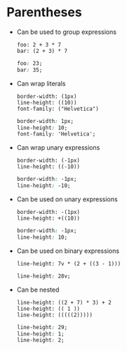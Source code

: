 Parentheses
===========

- Can be used to group expressions

  ~~~ lay
  foo: 2 + 3 * 7
  bar: (2 + 3) * 7
  ~~~

  ~~~ css
  foo: 23;
  bar: 35;
  ~~~

- Can wrap literals

  ~~~ lay
  border-width: (1px)
  line-height: ((10))
  font-family: ("Helvetica")
  ~~~

  ~~~ css
  border-width: 1px;
  line-height: 10;
  font-family: 'Helvetica';
  ~~~

- Can wrap unary expressions

  ~~~ lay
  border-width: (-1px)
  line-height: ((-10))
  ~~~

  ~~~ css
  border-width: -1px;
  line-height: -10;
  ~~~

- Can be used on unary expressions

  ~~~ lay
  border-width: -(1px)
  line-height: +((10))
  ~~~

  ~~~ css
  border-width: -1px;
  line-height: 10;
  ~~~

- Can be used on binary expressions

  ~~~ lay
  line-height: 7v * (2 + ((3 - 1)))
  ~~~

  ~~~ css
  line-height: 28v;
  ~~~

- Can be nested

  ~~~ lay
  line-height: ((2 + 7) * 3) + 2
  line-height: (( 1 ))
  line-height: (((((2)))))
  ~~~

  ~~~ css
  line-height: 29;
  line-height: 1;
  line-height: 2;
  ~~~
